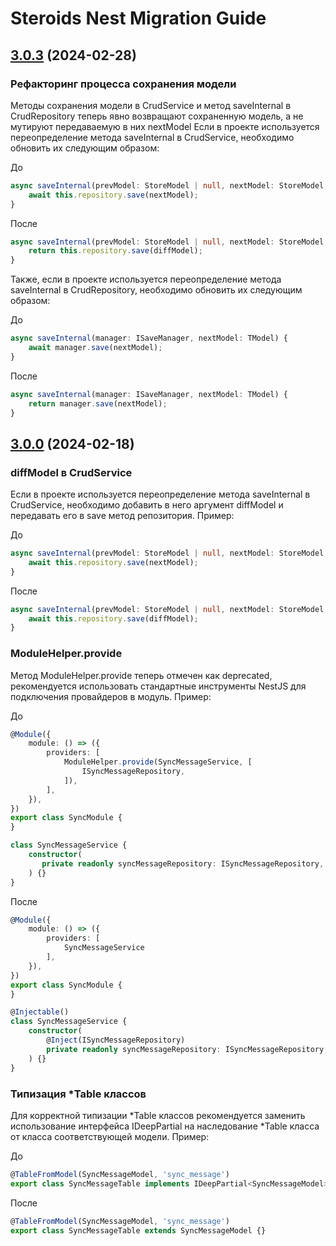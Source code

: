 # Steroids Nest Migration Guide

## [3.0.3](../CHANGELOG.md#303-2024-02-28) (2024-02-28)

### Рефакторинг процесса сохранения модели

Методы сохранения модели в CrudService и метод saveInternal в CrudRepository теперь явно возвращают сохраненную модель, а не мутируют передаваемую в них nextModel
Если в проекте используется переопределение метода saveInternal в CrudService, необходимо обновить их следующим образом:

До
```ts
async saveInternal(prevModel: StoreModel | null, nextModel: StoreModel, context?: ContextDto) {
    await this.repository.save(nextModel);
}
```

После
```ts
async saveInternal(prevModel: StoreModel | null, nextModel: StoreModel, diffModel: StoreModel, context?: ContextDto) {
    return this.repository.save(diffModel);
}
```

Также, если в проекте используется переопределение метода saveInternal в CrudRepository, необходимо обновить их следующим образом:

До
```ts
async saveInternal(manager: ISaveManager, nextModel: TModel) {
    await manager.save(nextModel);
}
```

После
```ts
async saveInternal(manager: ISaveManager, nextModel: TModel) {
    return manager.save(nextModel);
}
```

## [3.0.0](../CHANGELOG.md#300-2024-02-18) (2024-02-18)

### diffModel в CrudService

Если в проекте используется переопределение метода saveInternal в CrudService, необходимо добавить в него аргумент diffModel
и передавать его в save метод репозитория. Пример:

До
```ts
async saveInternal(prevModel: StoreModel | null, nextModel: StoreModel, context?: ContextDto) {
    await this.repository.save(nextModel);
}
```

После
```ts
async saveInternal(prevModel: StoreModel | null, nextModel: StoreModel, diffModel: StoreModel, context?: ContextDto) {
    await this.repository.save(diffModel);
}
```

### ModuleHelper.provide

Метод ModuleHelper.provide теперь отмечен как deprecated, рекомендуется использовать стандартные инструменты NestJS для подключения
провайдеров в модуль. Пример:

До
```ts
@Module({
    module: () => ({
        providers: [
            ModuleHelper.provide(SyncMessageService, [
                ISyncMessageRepository,
            ]),
        ],
    }),
})
export class SyncModule {
}

class SyncMessageService {
    constructor(
       private readonly syncMessageRepository: ISyncMessageRepository,
    ) {}
}
```

После
```ts
@Module({
    module: () => ({
        providers: [
            SyncMessageService
        ],
    }),
})
export class SyncModule {
}

@Injectable()
class SyncMessageService {
    constructor(
        @Inject(ISyncMessageRepository)
        private readonly syncMessageRepository: ISyncMessageRepository,
    ) {}
}
```

### Типизация *Table классов

Для корректной типизации *Table классов рекомендуется заменить использование интерфейса IDeepPartial на наследование *Table
класса от класса соответствующей модели. Пример:

До
```ts
@TableFromModel(SyncMessageModel, 'sync_message')
export class SyncMessageTable implements IDeepPartial<SyncMessageModel> {}
```

После
```ts
@TableFromModel(SyncMessageModel, 'sync_message')
export class SyncMessageTable extends SyncMessageModel {}
```
